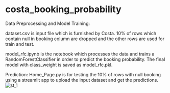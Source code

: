 # costa_booking_probability

Data Preprocessing and Model Training:

dataset.csv is input file which is furnished by Costa. 10% of rows which contain null in booking column are dropped and the other rows are used for train and test.

model_rfc.ipynb is the notebook which processes the data and trains a RandomForestClassifier in order to predict the booking probability. The final model with class_weight is saved as model_rfc.pkl.

Prediction:
Home_Page.py is for testing the 10% of rows with null booking using a streamlit app to upload the input dataset and get the predictions.
![st_1](https://github.com/samedhsh/costa_booking_probability/assets/80158302/ee4e94ff-a9d2-4f75-81e3-a0d88fb5eb57)
